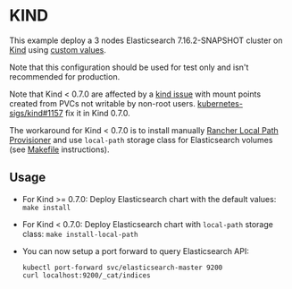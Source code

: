 # KIND

This example deploy a 3 nodes Elasticsearch 7.16.2-SNAPSHOT cluster on [Kind][]
using [custom values][].

Note that this configuration should be used for test only and isn't recommended
for production.

Note that Kind < 0.7.0 are affected by a [kind issue][] with mount points
created from PVCs not writable by non-root users. [kubernetes-sigs/kind#1157][]
fix it in Kind 0.7.0.

The workaround for Kind < 0.7.0 is to install manually
[Rancher Local Path Provisioner][] and use `local-path` storage class for
Elasticsearch volumes (see [Makefile][] instructions).


## Usage

* For Kind >= 0.7.0: Deploy Elasticsearch chart with the default values: `make install`
* For Kind < 0.7.0: Deploy Elasticsearch chart with `local-path` storage class: `make install-local-path`

* You can now setup a port forward to query Elasticsearch API:

  ```
  kubectl port-forward svc/elasticsearch-master 9200
  curl localhost:9200/_cat/indices
  ```


[custom values]: https://github.com/elastic/helm-charts/blob/7.16/elasticsearch/examples/kubernetes-kind/values.yaml
[kind]: https://kind.sigs.k8s.io/
[kind issue]: https://github.com/kubernetes-sigs/kind/issues/830
[kubernetes-sigs/kind#1157]: https://github.com/kubernetes-sigs/kind/pull/1157
[rancher local path provisioner]: https://github.com/rancher/local-path-provisioner
[Makefile]: https://github.com/elastic/helm-charts/blob/7.16/elasticsearch/examples/kubernetes-kind/Makefile#L5
